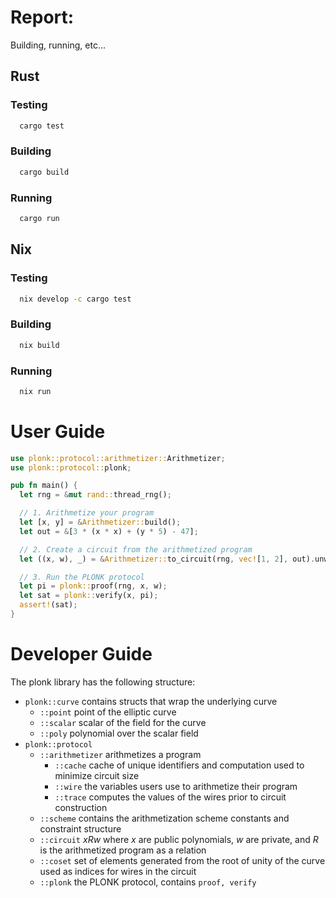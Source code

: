 # Report:

Building, running, etc...

## Rust

### Testing

```bash
  cargo test
```

### Building

```bash
  cargo build
```

### Running

```bash
  cargo run
```

## Nix

### Testing

```bash
  nix develop -c cargo test
```

### Building

```bash
  nix build
```

### Running

```bash
  nix run
```

# User Guide

```rust
use plonk::protocol::arithmetizer::Arithmetizer;
use plonk::protocol::plonk;

pub fn main() {
  let rng = &mut rand::thread_rng();

  // 1. Arithmetize your program
  let [x, y] = &Arithmetizer::build();
  let out = &[3 * (x * x) + (y * 5) - 47];

  // 2. Create a circuit from the arithmetized program
  let ((x, w), _) = &Arithmetizer::to_circuit(rng, vec![1, 2], out).unwrap();

  // 3. Run the PLONK protocol
  let pi = plonk::proof(rng, x, w);
  let sat = plonk::verify(x, pi);
  assert!(sat);
}
```

# Developer Guide

The plonk library has the following structure:
- `plonk::curve` contains structs that wrap the underlying curve
  - `::point` point of the elliptic curve
  - `::scalar` scalar of the field for the curve
  - `::poly` polynomial over the scalar field
- `plonk::protocol`
  - `::arithmetizer` arithmetizes a program
    - `::cache` cache of unique identifiers and computation used to minimize circuit size
    - `::wire` the variables users use to arithmetize their program
    - `::trace` computes the values of the wires prior to circuit construction
  - `::scheme` contains the arithmetization scheme constants and constraint structure
  - `::circuit` $x R w$ where $x$ are public polynomials, $w$ are private, and $R$ is the arithmetized program as a relation
  - `::coset` set of elements generated from the root of unity of the curve used as indices for wires in the circuit
  - `::plonk` the PLONK protocol, contains `proof, verify`
